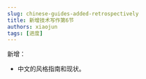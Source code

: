 ```yaml
---
slug: chinese-guides-added-retrospectively
title: 新增技术写作第6节
authors: xiaojun
tags: [进度]
---
```


新增：

- 中文的风格指南和现状。

